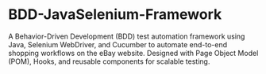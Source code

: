 # BDD-JavaSelenium-Framework
A Behavior-Driven Development (BDD) test automation framework using Java, Selenium WebDriver, and Cucumber to automate end-to-end shopping workflows on the eBay website. Designed with Page Object Model (POM), Hooks, and reusable components for scalable testing.
